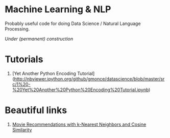 Machine Learning & NLP
======================

Probably useful code for doing Data Science / Natural Language Processing.

*Under (permanent) construction*


Tutorials
=========

1. [Yet Another Python Encoding Tutorial] (http://nbviewer.ipython.org/github/gmonce/datascience/blob/master/src/1%20-%20Yet%20Another%20Python%20Encoding%20Tutorial.ipynb)


Beautiful links
===============

1. [Movie Recommendations with k-Nearest Neighbors and Cosine Similarity](http://gist.neo4j.org/?8173017)

